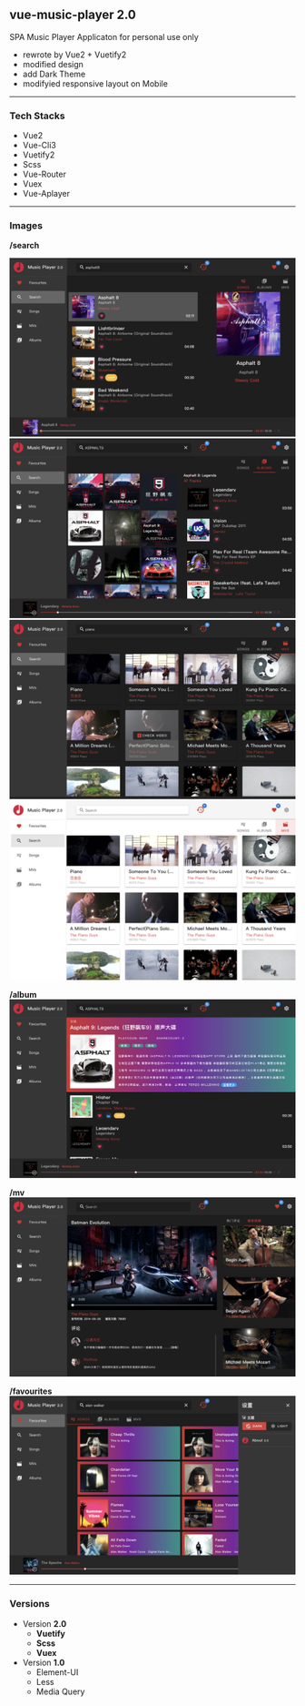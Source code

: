 ## vue-music-player 2.0

SPA Music Player Applicaton for personal use only

- rewrote by Vue2 + Vuetify2
- modified design
- add Dark Theme
- modifyied responsive layout on Mobile

---

### Tech Stacks
- Vue2
- Vue-Cli3
- Vuetify2
- Scss
- Vue-Router
- Vuex
- Vue-Aplayer

---

### Images

**/search**

![](./public/images/search-song-01.png)
![](./public/images/search-album-01.png)
![](./public/images/search-mv-01.png)
![](./public/images/search-mv-02.png)

**/album**
![](./public/images/album.png)

**/mv**
![](./public/images/mv.png)

**/favourites**
![](./public/images/favourite.png)

---

### Versions
- Version **2.0**
    - **Vuetify**
    - **Scss**
    - **Vuex**
- Version **1.0**
    - Element-UI
    - Less
    - Media Query